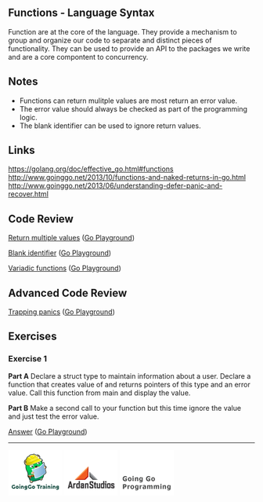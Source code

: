 ## Functions - Language Syntax

Function are at the core of the language. They provide a mechanism to group and organize our code to separate and distinct pieces of functionality. They can be used to provide an API to the packages we write and are a core compontent to concurrency.

## Notes

* Functions can return mulitple values are most return an error value.
* The error value should always be checked as part of the programming logic.
* The blank identifier can be used to ignore return values.

## Links

https://golang.org/doc/effective_go.html#functions
http://www.goinggo.net/2013/10/functions-and-naked-returns-in-go.html
http://www.goinggo.net/2013/06/understanding-defer-panic-and-recover.html

## Code Review

[Return multiple values](example1/example1.go) ([Go Playground](http://play.golang.org/p/bYY-TRjfH0))

[Blank identifier](example2/example2.go) ([Go Playground](http://play.golang.org/p/wPVvgwPlHw))

[Variadic functions](example3/example3.go) ([Go Playground](http://play.golang.org/p/cK3y_qYUgd))

## Advanced Code Review

[Trapping panics](advanced/example1/example1.go) ([Go Playground](http://play.golang.org/p/eg14ClW4_y))

## Exercises

### Exercise 1

**Part A** Declare a struct type to maintain information about a user. Declare a function that creates value of and returns pointers of this type and an error value. Call this function from main and display the value.

**Part B** Make a second call to your function but this time ignore the value and just test the error value.

[Answer](exercises/exercise1/exercise1.go) ([Go Playground](http://play.golang.org/p/hJ532ON6Xb))

___
[![GoingGo Training](../../00-slides/images/ggt_logo.png)](http://www.goinggotraining.net)
[![Ardan Studios](../../00-slides/images/ardan_logo.png)](http://www.ardanstudios.com)
[![GoingGo Blog](../../00-slides/images/ggb_logo.png)](http://www.goinggo.net)